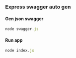 ### Express swagger auto gen

#### Gen json swagger

```js
node swagger.js
```

#### Run app

```js
node index.js
```

